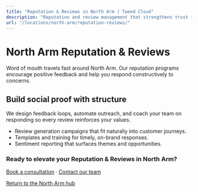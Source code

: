 ```yaml
---
title: "Reputation & Reviews in North Arm | Tweed Cloud"
description: "Reputation and review management that strengthens trust in North Arm."
url: "/locations/north-arm/reputation-reviews/"
---
```


# North Arm Reputation & Reviews

Word of mouth travels fast around North Arm. Our reputation programs encourage positive feedback and help you respond constructively to concerns.

## Build social proof with structure

We design feedback loops, automate outreach, and coach your team on responding so every review reinforces your values.

- Review generation campaigns that fit naturally into customer journeys.
- Templates and training for timely, on-brand responses.
- Sentiment reporting that surfaces themes and opportunities.

### Ready to elevate your Reputation & Reviews in North Arm?

[Book a consultation](/consultation/) · [Contact our team](/contact/)

[Return to the North Arm hub](/locations/north-arm/)
